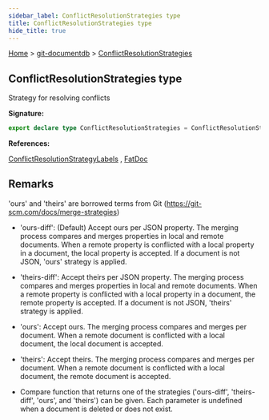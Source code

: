 ```yaml
---
sidebar_label: ConflictResolutionStrategies type
title: ConflictResolutionStrategies type
hide_title: true
---
```


[Home](./index.md) &gt; [git-documentdb](./git-documentdb.md) &gt; [ConflictResolutionStrategies](./git-documentdb.conflictresolutionstrategies.md)

## ConflictResolutionStrategies type

Strategy for resolving conflicts

<b>Signature:</b>

```typescript
export declare type ConflictResolutionStrategies = ConflictResolutionStrategyLabels | ((ours?: FatDoc, theirs?: FatDoc) => ConflictResolutionStrategyLabels);
```
<b>References:</b>

[ConflictResolutionStrategyLabels](./git-documentdb.conflictresolutionstrategylabels.md) , [FatDoc](./git-documentdb.fatdoc.md)

## Remarks

'ours' and 'theirs' are borrowed terms from Git (https://git-scm.com/docs/merge-strategies)

- 'ours-diff': (Default) Accept ours per JSON property. The merging process compares and merges properties in local and remote documents. When a remote property is conflicted with a local property in a document, the local property is accepted. If a document is not JSON, 'ours' strategy is applied.

- 'theirs-diff': Accept theirs per JSON property. The merging process compares and merges properties in local and remote documents. When a remote property is conflicted with a local property in a document, the remote property is accepted. If a document is not JSON, 'theirs' strategy is applied.

- 'ours': Accept ours. The merging process compares and merges per document. When a remote document is conflicted with a local document, the local document is accepted.

- 'theirs': Accept theirs. The merging process compares and merges per document. When a remote document is conflicted with a local document, the remote document is accepted.

- Compare function that returns one of the strategies ('ours-diff', 'theirs-diff', 'ours', and 'theirs') can be given. Each parameter is undefined when a document is deleted or does not exist.

